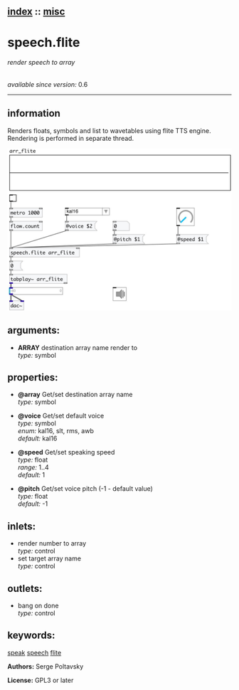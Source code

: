[index](index.html) :: [misc](category_misc.html)
---

# speech.flite

###### render speech to array

*available since version:* 0.6

---


## information
Renders floats, symbols and list to wavetables using flite TTS engine.
Rendering is performed in separate thread.



[![example](../examples/img/speech.flite.jpg)](../examples/pd/speech.flite.pd)



## arguments:

* **ARRAY**
destination array name render to<br>
_type:_ symbol<br>





## properties:

* **@array** 
Get/set destination array name<br>
_type:_ symbol<br>

* **@voice** 
Get/set default voice<br>
_type:_ symbol<br>
_enum:_ kal16, slt, rms, awb<br>
_default:_ kal16<br>

* **@speed** 
Get/set speaking speed<br>
_type:_ float<br>
_range:_ 1..4<br>
_default:_ 1<br>

* **@pitch** 
Get/set voice pitch (-1 - default value)<br>
_type:_ float<br>
_default:_ -1<br>



## inlets:

* render number to array<br>
_type:_ control
* set target array name<br>
_type:_ control



## outlets:

* bang on done<br>
_type:_ control



## keywords:

[speak](keywords/speak.html)
[speech](keywords/speech.html)
[flite](keywords/flite.html)






**Authors:** Serge Poltavsky




**License:** GPL3 or later





